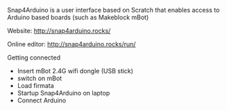 
Snap4Arduino is a user interface based on Scratch that enables access to Arduino based boards (such as Makeblock mBot)

Website: http://snap4arduino.rocks/

Online editor: http://snap4arduino.rocks/run/

Getting connected
* Insert mBot 2.4G wifi dongle (USB stick)
* switch on mBot
* Load firmata
* Startup Snap4Arduino on laptop
* Connect Arduino
